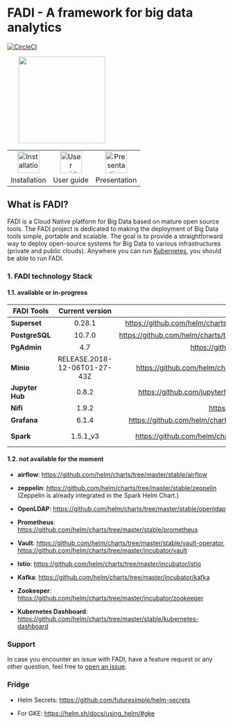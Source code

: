 # FADI - A framework for big data analytics

[![CircleCI](https://circleci.com/gh/cetic/fadi.svg?style=svg)](https://circleci.com/gh/cetic/fadi/tree/master)

<p align="center">
  <p align="center" style="width: 50%; height: 200px;">
    <img src="doc/logo.png" height="200"/>
  </p>
  <p align="center" style="margin-top: 16px">
      <table style="border:none;">
        <tr>
          <td style="text-align: center; vertical-align: middle;"><a href="INSTALL.md"><img alt="Installation guide" src="doc/install.svg" height="50"></a></td>
          <td style="text-align: center; vertical-align: middle;"><a href="USERGUIDE.md"><img alt="User guide" src="doc/userguide.svg" height="50"></a></td>
          <td style="text-align: center; vertical-align: middle;"><a href="https://fadi.presentations.cetic.be"><img alt="Presentation slides" src="doc/presentation.svg" height="50"></a></td>
        </tr>
        <tr>
          <td style="text-align: center; vertical-align: middle;">Installation</td>
          <td style="text-align: center; vertical-align: middle;">User guide</td>
          <td style="text-align: center; vertical-align: middle;">Presentation</td>
        </tr>
      </table>
  </p>
</p>
 
## What is FADI?

FADI is a Cloud Native platform for Big Data based on mature open source tools.
The FADI project is dedicated to making the deployment of Big Data tools simple, portable and scalable. 
The goal is to provide a straightforward way to deploy open-source systems for Big Data to various infrastructures (private and public clouds). 
Anywhere you can run [Kubernetes](https://kubernetes.io/), you should be able to run FADI.

### 1. FADI technology Stack

#### 1.1. available or in-progress

| FADI Tools | Current version  | Helm Chart | Configuration | Additional Information |
|-----------|:----------------:|-----------:|--------------:|------------------------:|
| **Superset** | 0.28.1 | https://github.com/helm/charts/tree/master/stable/superset | [&#8505;](helm/superset/README.md) | Persistent: 8Gi
| **PostgreSQL** | 10.7.0 | https://github.com/helm/charts/tree/master/stable/postgresql | [&#8505;](helm/postgresql/README.md) | Persistent: 8Gi
| **PgAdmin** | 4.7 | https://github.com/cetic/helm-pgadmin | [&#8505;](helm/pgadmin/README.md) | /
| **Minio** | RELEASE.2018-12-06T01-27-43Z |  https://github.com/helm/charts/tree/master/stable/minio | [&#8505;](helm/minio/README.md) |  Persistent: 10Gi
| **Jupyter Hub** | 0.8.2 | https://github.com/jupyterhub/zero-to-jupyterhub-k8s | [&#8505;](helm/jupyterhub/README.md) | Not persistent, to change , https://z2jh.jupyter.org/en/latest/
| **Nifi** | 1.9.2 | https://github.com/cetic/helm-nifi | [&#8505;](helm/nifi/README.md) | Pesistant: 
| **Grafana** | 6.1.4 | https://github.com/helm/charts/tree/master/stable/grafana | [&#8505;](helm/grafana/README.md) | Persistent: 10Gi
| **Spark** | 1.5.1_v3 | https://github.com/helm/charts/tree/master/stable/spark | [&#8505;](helm/spark/README.md) | The Helm Chart includes Zeppelin.

#### 1.2. not available for the moment

* **airflow**: https://github.com/helm/charts/tree/master/stable/airflow

* **zeppelin**: https://github.com/helm/charts/tree/master/stable/zeppelin (Zeppelin is already integrated in the Spark Helm Chart.)

* **OpenLDAP**: https://github.com/helm/charts/tree/master/stable/openldap

* **Prometheus**: https://github.com/helm/charts/tree/master/stable/prometheus

* **Vault**: https://github.com/helm/charts/tree/master/stable/vault-operator, https://github.com/helm/charts/tree/master/incubator/vault

* **Istio**: https://github.com/helm/charts/tree/master/incubator/istio

* **Kafka**: https://github.com/helm/charts/tree/master/incubator/kafka

* **Zookeeper**: https://github.com/helm/charts/tree/master/incubator/zookeeper

* **Kubernetes Dashboard**: https://github.com/helm/charts/tree/master/stable/kubernetes-dashboard

### Support

In case you encounter an issue with FADI, have a feature request or any other question, feel free to [open an issue](https://github.com/cetic/fadi/issues/new/choose).

### Fridge

* Helm Secrets: https://github.com/futuresimple/helm-secrets

* For GKE: https://helm.sh/docs/using_helm/#gke
